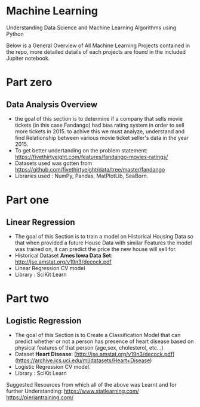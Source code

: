 # Machine Learning
Understanding Data Science and Machine Learning Algorithms using Python

Below is a General Overview of All Machine Learning Projects contained in the repo, more detailed details of each projects are found in the included Jupiter notebook. 

# Part zero
## Data Analysis Overview
- the goal of this section is to determine if a company that sells movie tickets (in this case Fandango) had bias rating system in order to sell more tickets in 2015. to achive this we must analyze, understand and find Relationship between various movie ticket seller's data in the year 2015.
- To get better undertanding on the problem statement: https://fivethirtyeight.com/features/fandango-movies-ratings/
- Datasets used was gotten from https://github.com/fivethirtyeight/data/tree/master/fandango
- Libraries used : NumPy, Pandas, MatPlotLib, SeaBorn.

# Part one
## Linear Regression 
- The goal of this Section is to train a model on Historical Housing Data so that when provided a future House Data with similar Features the model was trained on, it can predict the price the new house will sell for. 
- Historical Dataset **Ames Iowa Data Set**: http://jse.amstat.org/v19n3/decock.pdf
- Linear Regression CV model
- Library : SciKit Learn

# Part two
## Logistic Regression 
- The goal of this Section is to Create a Classification Model that can predict whether or not a person has presence of heart disease based on physical features of that person (age,sex, cholesterol, etc...) 
- Dataset **Heart Disease**: [http://jse.amstat.org/v19n3/decock.pdf] (https://archive.ics.uci.edu/ml/datasets/Heart+Disease)
- Logistic Regression CV model.
- Library : SciKit Learn



Suggested Resources from which all of the above was Learnt and for further Understanding:
https://www.statlearning.com/
https://pieriantraining.com/
